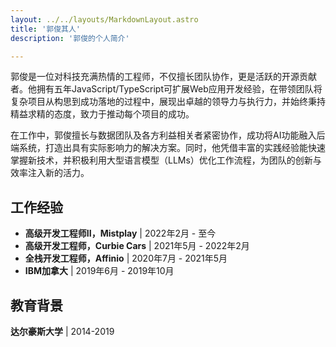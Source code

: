 ```yaml
---
layout: ../../layouts/MarkdownLayout.astro
title: '郭俊其人'
description: '郭俊的个人简介'

---
```


郭俊是一位对科技充满热情的工程师，不仅擅长团队协作，更是活跃的开源贡献者。他拥有五年JavaScript/TypeScript可扩展Web应用开发经验，在带领团队将复杂项目从构思到成功落地的过程中，展现出卓越的领导力与执行力，并始终秉持精益求精的态度，致力于推动每个项目的成功。

在工作中，郭俊擅长与数据团队及各方利益相关者紧密协作，成功将AI功能融入后端系统，打造出具有实际影响力的解决方案。同时，他凭借丰富的实践经验能快速掌握新技术，并积极利用大型语言模型（LLMs）优化工作流程，为团队的创新与效率注入新的活力。


## 工作经验

- **高级开发工程师II，Mistplay** | 2022年2月 - 至今
- **高级开发工程师，Curbie Cars** | 2021年5月 - 2022年2月
- **全栈开发工程师，Affinio** | 2020年7月 - 2021年5月
- **IBM加拿大** | 2019年6月 - 2019年10月

## 教育背景

**达尔豪斯大学** | 2014-2019
